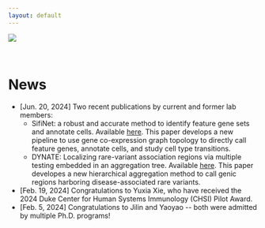 ```yaml
---
layout: default
---
```


<img src="./files/lab-photo-2.jpg" style="float:center; margin-right:50px;">


&nbsp;

# News

- [Jun. 20, 2024] Two recent publications by current and former lab members:
  - SifiNet: a robust and accurate method to identify feature gene sets and annotate cells. Available [here](https://academic.oup.com/nar/article/52/9/e46/7655783). This paper develops a new pipeline to use gene co-expression graph topology to directly call feature genes, annotate cells, and study cell type transitions.
  - DYNATE: Localizing rare-variant association regions via multiple testing embedded in an aggregation tree. Available [here](https://pubmed.ncbi.nlm.nih.gov/38014869/). This paper developes a new hierarchical aggregation method to call genic regions harboring disease-associated rare variants.
- [Feb. 19, 2024] Congratulations to Yuxia Xie, who have received the 2024 Duke Center for Human Systems Immunology (CHSI) Pilot Award.
- [Feb. 5, 2024] Congratulations to Jilin and Yaoyao -- both were admitted by multiple Ph.D. programs!


